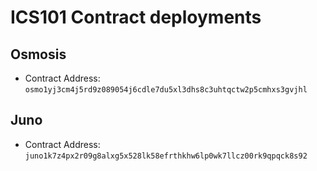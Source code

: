 # ICS101 Contract deployments

## Osmosis

- Contract Address: `osmo1yj3cm4j5rd9z089054j6cdle7du5xl3dhs8c3uhtqctw2p5cmhxs3gvjhl`

## Juno

- Contract Address: `juno1k7z4px2r09g8alxg5x528lk58efrthkhw6lp0wk7llcz00rk9qpqck8s92`